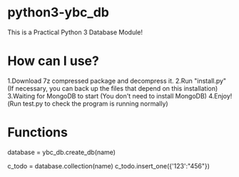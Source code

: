 # python3-ybc_db
This is a Practical Python 3 Database Module!
# How can I use?
1.Download 7z compressed package and decompress it.
2.Run "install.py" (If necessary, you can back up the files that depend on this installation)
3.Waiting for MongoDB to start (You don't need to install MongoDB)
4.Enjoy!(Run test.py to check the program is running normally)
# Functions
database = ybc_db.create_db(name)

c_todo = database.collection(name)
c_todo.insert_one({'123':"456"})
